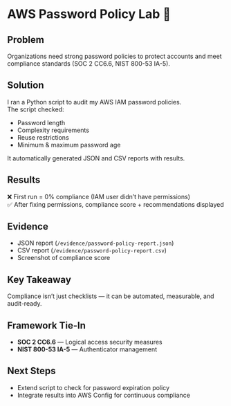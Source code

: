 # AWS Password Policy Lab 🔐

## Problem
Organizations need strong password policies to protect accounts and meet compliance standards (SOC 2 CC6.6, NIST 800-53 IA-5).

## Solution
I ran a Python script to audit my AWS IAM password policies.  
The script checked:
- Password length  
- Complexity requirements  
- Reuse restrictions  
- Minimum & maximum password age  

It automatically generated JSON and CSV reports with results.

## Results
❌ First run = 0% compliance (IAM user didn’t have permissions)  
✅ After fixing permissions, compliance score + recommendations displayed  

## Evidence
- JSON report (`/evidence/password-policy-report.json`)  
- CSV report (`/evidence/password-policy-report.csv`)  
- Screenshot of compliance score  

## Key Takeaway
Compliance isn’t just checklists — it can be automated, measurable, and audit-ready.  

## Framework Tie-In
- **SOC 2 CC6.6** — Logical access security measures  
- **NIST 800-53 IA-5** — Authenticator management  

## Next Steps
- Extend script to check for password expiration policy  
- Integrate results into AWS Config for continuous compliance  


